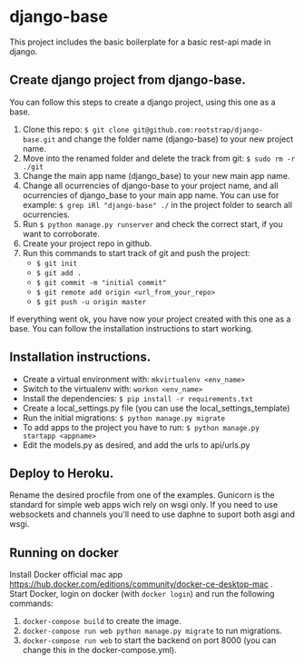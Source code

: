 # django-base

This project includes the basic boilerplate for a basic rest-api made in django.

## Create django project from django-base.
You can follow this steps to create a django project, using this one as a base.

1. Clone this repo: `$ git clone git@github.com:rootstrap/django-base.git` and change the folder name (django-base) to your new project name.
2. Move into the renamed folder and delete the track from git: `$ sudo rm -r ./git`
3. Change the main app name (django_base) to your new main app name.
4. Change all ocurrencies of django-base to your project name, and all ocurrencies of django_base to your main app name. You can use for example: `$ grep iRl "django-base" ./` in the project folder to search all ocurrencies.
5. Run `$ python manage.py runserver` and check the correct start, if you want to corroborate.
6. Create your project repo in github.
7. Run this commands to start track of git and push the project:
    * `$ git init`
    * `$ git add .`
    * `$ git commit -m "initial commit"`
    * `$ git remote add origin <url_from_your_repo>`
    * `$ git push -u origin master`

If everything went ok, you have now your project created with this one as a base.
You can follow the installation instructions to start working.

## Installation instructions.
- Create a virtual environment with: `mkvirtualenv <env_name>`
- Switch to the virtualenv with: `workon <env_name>`
- Install the dependencies: `$ pip install -r requirements.txt`
- Create a local_settings.py file (you can use the local_settings_template)
- Run the initial migrations: `$ python manage.py migrate`
- To add apps to the project you have to run: `$ python manage.py startapp <appname>`
- Edit the models.py as desired, and add the urls to api/urls.py

## Deploy to Heroku.
Rename the desired procfile from one of the examples.
Gunicorn is the standard for simple web apps wich rely on wsgi only.
If you need to use websockets and channels you'll need to use daphne to suport both asgi and wsgi.

## Running on docker

Install Docker official mac app https://hub.docker.com/editions/community/docker-ce-desktop-mac .  
Start Docker, login on docker (with `docker login`) and run the following commands:
1. `docker-compose build` to create the image.
2. `docker-compose run web python manage.py migrate` to run migrations.
3. `docker-compose run web` to start the backend on port 8000 (you can change this in the docker-compose.yml).
